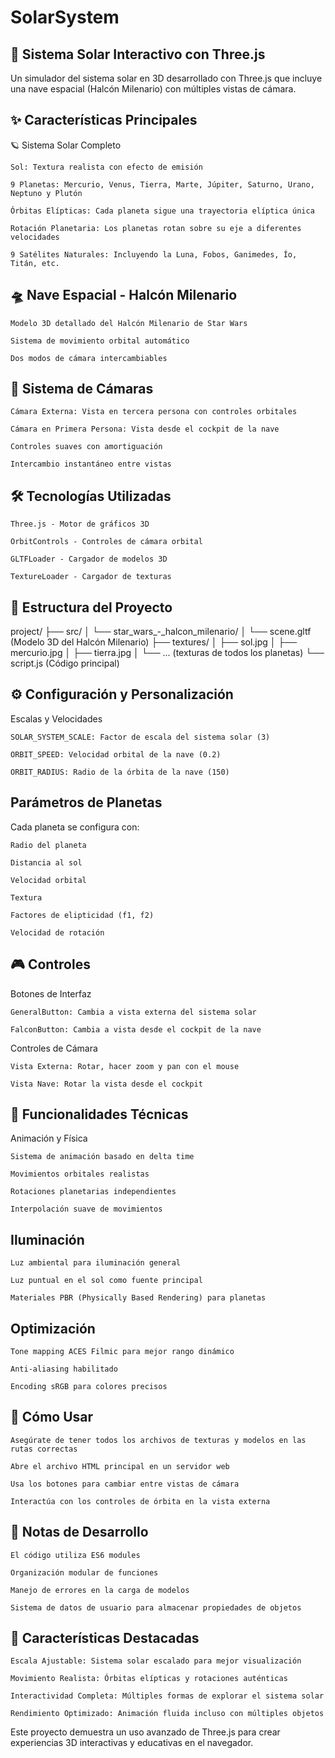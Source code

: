 # SolarSystem
## 🚀 Sistema Solar Interactivo con Three.js

Un simulador del sistema solar en 3D desarrollado con Three.js que incluye una nave espacial (Halcón Milenario) con múltiples vistas de cámara.

## ✨ Características Principales
🪐 Sistema Solar Completo

    Sol: Textura realista con efecto de emisión

    9 Planetas: Mercurio, Venus, Tierra, Marte, Júpiter, Saturno, Urano, Neptuno y Plutón

    Órbitas Elípticas: Cada planeta sigue una trayectoria elíptica única

    Rotación Planetaria: Los planetas rotan sobre su eje a diferentes velocidades

    9 Satélites Naturales: Incluyendo la Luna, Fobos, Ganimedes, Ío, Titán, etc.

## 🛸 Nave Espacial - Halcón Milenario

    Modelo 3D detallado del Halcón Milenario de Star Wars

    Sistema de movimiento orbital automático

    Dos modos de cámara intercambiables

## 🎥 Sistema de Cámaras

    Cámara Externa: Vista en tercera persona con controles orbitales

    Cámara en Primera Persona: Vista desde el cockpit de la nave

    Controles suaves con amortiguación

    Intercambio instantáneo entre vistas

## 🛠️ Tecnologías Utilizadas

    Three.js - Motor de gráficos 3D

    OrbitControls - Controles de cámara orbital

    GLTFLoader - Cargador de modelos 3D

    TextureLoader - Cargador de texturas
 ## 📁 Estructura del Proyecto

 project/
├── src/
│   └── star_wars_-_halcon_milenario/
│       └── scene.gltf (Modelo 3D del Halcón Milenario)
├── textures/
│   ├── sol.jpg
│   ├── mercurio.jpg
│   ├── tierra.jpg
│   └── ... (texturas de todos los planetas)
└── script.js (Código principal)

## ⚙️ Configuración y Personalización
Escalas y Velocidades

    SOLAR_SYSTEM_SCALE: Factor de escala del sistema solar (3)

    ORBIT_SPEED: Velocidad orbital de la nave (0.2)

    ORBIT_RADIUS: Radio de la órbita de la nave (150)

## Parámetros de Planetas

Cada planeta se configura con:

    Radio del planeta

    Distancia al sol

    Velocidad orbital

    Textura

    Factores de elipticidad (f1, f2)

    Velocidad de rotación

## 🎮 Controles
Botones de Interfaz

    GeneralButton: Cambia a vista externa del sistema solar

    FalconButton: Cambia a vista desde el cockpit de la nave

Controles de Cámara

    Vista Externa: Rotar, hacer zoom y pan con el mouse

    Vista Nave: Rotar la vista desde el cockpit

## 🔧 Funcionalidades Técnicas
Animación y Física

    Sistema de animación basado en delta time

    Movimientos orbitales realistas

    Rotaciones planetarias independientes

    Interpolación suave de movimientos

## Iluminación

    Luz ambiental para iluminación general

    Luz puntual en el sol como fuente principal

    Materiales PBR (Physically Based Rendering) para planetas

## Optimización

    Tone mapping ACES Filmic para mejor rango dinámico

    Anti-aliasing habilitado

    Encoding sRGB para colores precisos

## 🚀 Cómo Usar

    Asegúrate de tener todos los archivos de texturas y modelos en las rutas correctas

    Abre el archivo HTML principal en un servidor web

    Usa los botones para cambiar entre vistas de cámara

    Interactúa con los controles de órbita en la vista externa

## 📝 Notas de Desarrollo

    El código utiliza ES6 modules

    Organización modular de funciones

    Manejo de errores en la carga de modelos

    Sistema de datos de usuario para almacenar propiedades de objetos

## 🌟 Características Destacadas

    Escala Ajustable: Sistema solar escalado para mejor visualización

    Movimiento Realista: Órbitas elípticas y rotaciones auténticas

    Interactividad Completa: Múltiples formas de explorar el sistema solar

    Rendimiento Optimizado: Animación fluida incluso con múltiples objetos

Este proyecto demuestra un uso avanzado de Three.js para crear experiencias 3D interactivas y educativas en el navegador.

